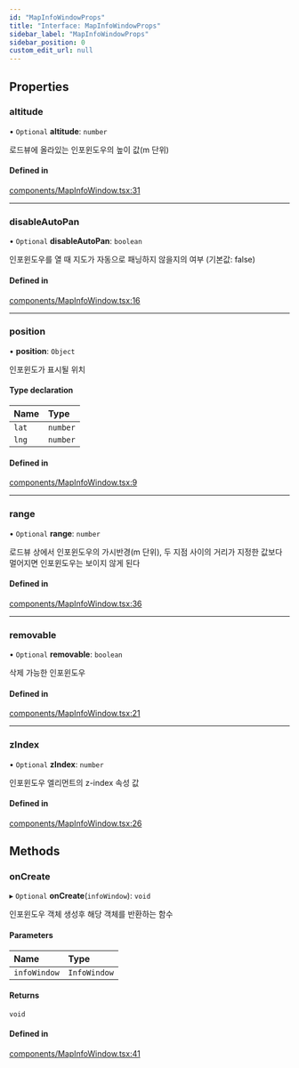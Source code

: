 ```yaml
---
id: "MapInfoWindowProps"
title: "Interface: MapInfoWindowProps"
sidebar_label: "MapInfoWindowProps"
sidebar_position: 0
custom_edit_url: null
---
```


## Properties

### altitude

• `Optional` **altitude**: `number`

로드뷰에 올라있는 인포윈도우의 높이 값(m 단위)

#### Defined in

[components/MapInfoWindow.tsx:31](https://github.com/JaeSeoKim/react-kakao-maps/blob/66f59fe/src/components/MapInfoWindow.tsx#L31)

___

### disableAutoPan

• `Optional` **disableAutoPan**: `boolean`

인포윈도우를 열 때 지도가 자동으로 패닝하지 않을지의 여부 (기본값: false)

#### Defined in

[components/MapInfoWindow.tsx:16](https://github.com/JaeSeoKim/react-kakao-maps/blob/66f59fe/src/components/MapInfoWindow.tsx#L16)

___

### position

• **position**: `Object`

인포윈도가 표시될 위치

#### Type declaration

| Name | Type |
| :------ | :------ |
| `lat` | `number` |
| `lng` | `number` |

#### Defined in

[components/MapInfoWindow.tsx:9](https://github.com/JaeSeoKim/react-kakao-maps/blob/66f59fe/src/components/MapInfoWindow.tsx#L9)

___

### range

• `Optional` **range**: `number`

로드뷰 상에서 인포윈도우의 가시반경(m 단위), 두 지점 사이의 거리가 지정한 값보다 멀어지면 인포윈도우는 보이지 않게 된다

#### Defined in

[components/MapInfoWindow.tsx:36](https://github.com/JaeSeoKim/react-kakao-maps/blob/66f59fe/src/components/MapInfoWindow.tsx#L36)

___

### removable

• `Optional` **removable**: `boolean`

삭제 가능한 인포윈도우

#### Defined in

[components/MapInfoWindow.tsx:21](https://github.com/JaeSeoKim/react-kakao-maps/blob/66f59fe/src/components/MapInfoWindow.tsx#L21)

___

### zIndex

• `Optional` **zIndex**: `number`

인포윈도우 엘리먼트의 z-index 속성 값

#### Defined in

[components/MapInfoWindow.tsx:26](https://github.com/JaeSeoKim/react-kakao-maps/blob/66f59fe/src/components/MapInfoWindow.tsx#L26)

## Methods

### onCreate

▸ `Optional` **onCreate**(`infoWindow`): `void`

인포윈도우 객체 생성후 해당 객체를 반환하는 함수

#### Parameters

| Name | Type |
| :------ | :------ |
| `infoWindow` | `InfoWindow` |

#### Returns

`void`

#### Defined in

[components/MapInfoWindow.tsx:41](https://github.com/JaeSeoKim/react-kakao-maps/blob/66f59fe/src/components/MapInfoWindow.tsx#L41)
